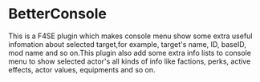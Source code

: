 # BetterConsole
This is a F4SE plugin which makes console menu show some extra useful infomation about selected target,for example, target's name, ID, baseID, mod name and so on.This plugin also add some extra info lists to console menu to show selected actor's all kinds of info like factions, perks, active effects, actor values, equipments and so on.
